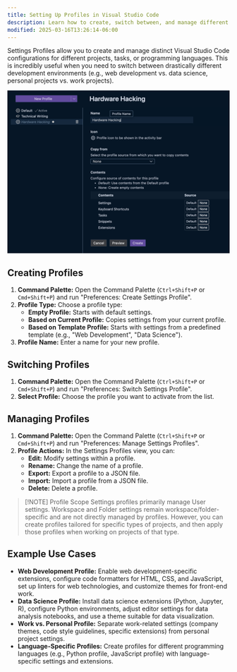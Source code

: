 ```yaml
---
title: Setting Up Profiles in Visual Studio Code
description: Learn how to create, switch between, and manage different settings profiles for various development scenarios
modified: 2025-03-16T13:26:14-06:00
---
```


Settings Profiles allow you to create and manage distinct Visual Studio Code configurations for different projects, tasks, or programming languages. This is incredibly useful when you need to switch between drastically different development environments (e.g., web development vs. data science, personal projects vs. work projects).

![Creating a New Profile](assets/create-new-vs-code-profile.png)

## Creating Profiles

1. **Command Palette:** Open the Command Palette (`Ctrl+Shift+P` or `Cmd+Shift+P`) and run "Preferences: Create Settings Profile".
2. **Profile Type:** Choose a profile type:
   - **Empty Profile:** Starts with default settings.
   - **Based on Current Profile:** Copies settings from your current profile.
   - **Based on Template Profile:** Starts with settings from a predefined template (e.g., "Web Development", "Data Science").
3. **Profile Name:** Enter a name for your new profile.

## Switching Profiles

1. **Command Palette:** Open the Command Palette (`Ctrl+Shift+P` or `Cmd+Shift+P`) and run "Preferences: Switch Settings Profile".
2. **Select Profile:** Choose the profile you want to activate from the list.

## Managing Profiles

1. **Command Palette:** Open the Command Palette (`Ctrl+Shift+P` or `Cmd+Shift+P`) and run "Preferences: Manage Settings Profiles".
2. **Profile Actions:** In the Settings Profiles view, you can:
   - **Edit:** Modify settings within a profile.
   - **Rename:** Change the name of a profile.
   - **Export:** Export a profile to a JSON file.
   - **Import:** Import a profile from a JSON file.
   - **Delete:** Delete a profile.

> [!NOTE] Profile Scope
> Settings profiles primarily manage User settings. Workspace and Folder settings remain workspace/folder-specific and are not directly managed by profiles. However, you can create profiles tailored for specific types of projects, and then apply those profiles when working on projects of that type.

## Example Use Cases

- **Web Development Profile:** Enable web development-specific extensions, configure code formatters for HTML, CSS, and JavaScript, set up linters for web technologies, and customize themes for front-end work.
- **Data Science Profile:** Install data science extensions (Python, Jupyter, R), configure Python environments, adjust editor settings for data analysis notebooks, and use a theme suitable for data visualization.
- **Work vs. Personal Profile:** Separate work-related settings (company themes, code style guidelines, specific extensions) from personal project settings.
- **Language-Specific Profiles:** Create profiles for different programming languages (e.g., Python profile, JavaScript profile) with language-specific settings and extensions.
